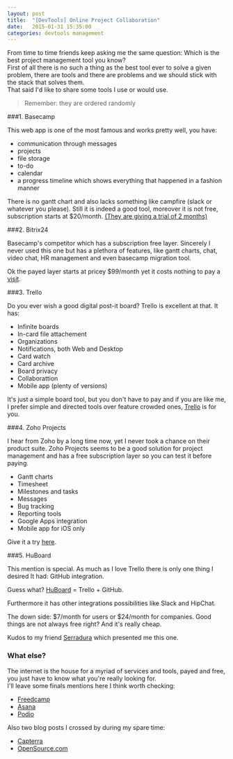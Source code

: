 ```yaml
---
layout: post
title:  "[DevTools] Online Project Collaboration"
date:   2015-01-31 15:35:00
categories: devtools management
---
```

From time to time friends keep asking me the same question: Which is the best project management tool you know?  
First of all there is no such a thing as the best tool ever to solve a given problem, there are tools and there are problems and we should stick with the stack that solves them.  
That said I'd like to share some tools I use or would use.  

> Remember: they are ordered randomly  

###1. Basecamp

This web app is one of the most famous and works pretty well, you have:


* communication through messages
* projects
* file storage
* to-do
* calendar
* a progress timeline which shows everything that happened in a fashion manner

There is no gantt chart and also lacks something like campfire (slack or whatever you please). Still it is indeed a good tool, moreover it is not free, subscription starts at $20/month. [(They are giving a trial of 2 months)](https://basecamp.com)

###2. Bitrix24

Basecamp's competitor which has a subscription free layer. Sincerely I never used this one but has a plethora of features, like gantt charts, chat, video chat, HR management and even basecamp migration tool.

Ok the payed layer starts at pricey $99/month yet it costs nothing to pay a [visit](http://www.bitrix24.com/).

###3. Trello

Do you ever wish a good digital post-it board? Trello is excellent at that. It has:


* Infinite boards
* In-card file attachement
* Organizations
* Notifications, both Web and Desktop
* Card watch
* Card archive
* Board privacy
* Collaborattion
* Mobile app (plenty of versions)

It's just a simple board tool, but you don't have to pay and if you are like me, I prefer simple and directed tools over feature crowded ones, [Trello](https://trello.com/) is for you.

###4. Zoho Projects

I hear from Zoho by a long time now, yet I never took a chance on their product suite. Zoho Projects seems to be a good solution for project management and has a free subscription layer so you can test it before paying.  


* Gantt charts
* Timesheet
* Milestones and tasks
* Messages
* Bug tracking
* Reporting tools
* Google Apps integration
* Mobile app for iOS only

Give it a try [here](https://www.zoho.com/projects).

###5. HuBoard

This mention is special. As much as I love Trello there is only one thing I desired It had: GitHub integration.

Guess what? [HuBoard](https://huboard.com) = Trello + GitHub.

Furthermore it has other integrations possibilities like Slack and HipChat.

The down side: $7/month for users or $24/month for companies. Good things are not always free right? And it's really cheap.

Kudos to my friend [Serradura](https://github.com/serradura) which presented me this one.

### What else?

The internet is the house for a myriad of services and tools, payed and free, you just have to know what you're really looking for.  
I'll leave some finals mentions here I think worth checking:


* [Freedcamp](https://freedcamp.com/)
* [Asana](https://app.asana.com/)
* [Podio](https://podio.com/)

Also two blog posts I crossed by during my spare time:


* [Capterra](http://blog.capterra.com/free-open-source-project-management-software/)
* [OpenSource.com](http://opensource.com/business/14/1/top-project-management-tools-2014)
